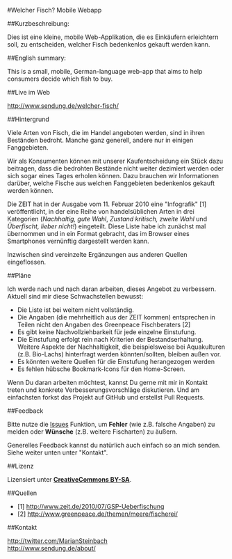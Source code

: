#Welcher Fisch? Mobile Webapp

##Kurzbeschreibung:

Dies ist eine kleine, mobile Web-Applikation, die es Einkäufern erleichtern soll, zu entscheiden, 
welcher Fisch bedenkenlos gekauft werden kann.

##English summary:

This is a small, mobile, German-language web-app that aims to help consumers decide which fish to buy.

##Live im Web

http://www.sendung.de/welcher-fisch/

##Hintergrund

Viele Arten von Fisch, die im Handel angeboten werden, sind in ihren Beständen bedroht. Manche ganz generell, 
andere nur in einigen Fanggebieten.

Wir als Konsumenten können mit unserer Kaufentscheidung ein Stück dazu beitragen, dass die bedrohten Bestände 
nicht weiter dezimiert werden oder sich sogar eines Tages erholen können. Dazu brauchen wir Informationen darüber, 
welche Fische aus welchen Fanggebieten bedenkenlos gekauft werden können.

Die ZEIT hat in der Ausgabe vom 11. Februar 2010 eine "Infografik" [1] veröffentlicht, in der eine Reihe von 
handelsüblichen Arten in drei Kategorien (*Nachhaltig, gute Wahl*, *Zustand kritisch, zweite Wahl* und 
*Überfischt, lieber nicht!*) eingeteilt. Diese Liste habe ich zunächst mal übernommen und in ein Format 
gebracht, das im Browser eines Smartphones vernünftig dargestellt werden kann.

Inzwischen sind vereinzelte Ergänzungen aus anderen Quellen eingeflossen.

##Pläne

Ich werde nach und nach daran arbeiten, dieses Angebot zu verbessern. Aktuell sind mir diese Schwachstellen bewusst:

* Die Liste ist bei weitem nicht vollständig.
* Die Angaben (die mehrheitlich aus der ZEIT kommen) entsprechen in Teilen nicht den Angaben des Greenpeace Fischberaters [2]
* Es gibt keine Nachvollziehbarkeit für jede einzelne Einstufung.
* Die Einstufung erfolgt rein nach Kriterien der Bestandserhaltung. Weitere Aspekte der Nachhaltigkeit, die beispielsweise bei Aquakulturen (z.B. Bio-Lachs) hinterfragt werden könnten/sollten, bleiben außen vor.
* Es könnten weitere Quellen für die Einstufung herangezogen werden
* Es fehlen hübsche Bookmark-Icons für den Home-Screen.

Wenn Du daran arbeiten möchtest, kannst Du gerne mit mir in Kontakt treten und konkrete Verbesserungsvorschläge
diskutieren. Und am einfachsten forkst das Projekt auf GitHub und erstellst Pull Requests.

##Feedback

Bitte nutze die [Issues](https://github.com/marians/welcher-fisch/issues) Funktion, um **Fehler** (wie z.B. falsche Angaben) zu melden oder **Wünsche** (z.B. weitere Fischarten) zu äußern.

Generelles Feedback kannst du natürlich auch einfach so an mich senden. Siehe weiter unten unter "Kontakt".

##Lizenz

Lizensiert unter [**CreativeCommons BY-SA**](http://creativecommons.org/licenses/by-sa/3.0).

##Quellen

* [1] http://www.zeit.de/2010/07/GSP-Ueberfischung
* [2] http://www.greenpeace.de/themen/meere/fischerei/

##Kontakt

http://twitter.com/MarianSteinbach<br />
http://www.sendung.de/about/
